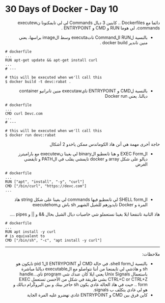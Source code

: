 # 30 Days of Docker - Day 10

<div dir="rtl">
   دائما مع Dockerfiles .. كاينين 3 ديال Commands لي لي تايمكنونا نexecutew commands، لي هوما RUN و CMD و ENTRYPOINT .
</div>

<div dir="rtl"><ul>
    <li>    بالنسية لRUN الCommand تاتexecuta وسط الimage براسها، يعني منين تاندير docker build .</li>
</ul></div>

    # dockerfile
    ...
    RUN apt-get update && apt-get install curl
    ...
    # ---

<!-- -->

    # this will be executed when we'll call this
    $ docker build -t devc:rabat .

<div dir="rtl"><ul>
    <li>     بالنسبة لCMD و ENTRYPOINT تايexecutaw منين تانرانيو container ديالنا. يعني Docker run</li>
</ul></div>

    # dockerfile
    ...
    CMD curl Devc.com
    ...
    # ---

<!-- -->
    # this will be executed when we'll call this
    $ docker run devc:rabat

<div dir="rtl">
    حاجة أخرى مهمة هي أنن هاذ الكوماندس ممكن ياخدو 2 أشكال
    <ul>
        <li>    الEXEC Form و هنا تانعطيو الbinary لي بغينا نexecutew مع باراميترز ديالو على شكل array و docker تايمشي يقلب في الPATH و تايقضي الغرض</li>
    </ul>
</div>

    # dockerfile
    ...
    RUN ["apt", "install", "-y", "curl"]
    CMD ["/bin/curl", "https://devc.com"]
    ...

<div dir="rtl">
    <ul>
        <li>    الSHELL form لي تانعطيو فيها commands لي بغينا على شكل string هاذ المرة و Docker تايدوزهم للشيل الشهير sh باش يexecutehom </li>
    </ul>
    هاذ الثانية تاتنفعنا ايلا بغينا نستعملو شي خاصيات ديال الشيل بحال && و || و pipes ....
</div>

    # dockerfile
    ...
    RUN apt install -y curl
    # is equivalent to
    CMD ["/bin/sh", "-c", "apt install -y curl"]


---
<div dir="rtl">ملاحظات:
    <ul>
        <li>بالنسبة لshell form، في حالة CMD أو ENTRYPOINT الpid 1 تايكون هو sh و هاذشي لي تايمنعنا من أننا نتواصلو مع الexecutable ديالنا مباشرة باستعمال Unix Signals يعني ايلا كان عندك شي program تاي...handle CTRL+C or CTRL+Z بشي طريقة في شكل من الأحسن تستعمل EXEC form .. حيت في هاذ الحالة غادي يكون sh حاجز بينك و بين البروكّرام ديالك و هو لي غادي يتكلف ب signals.</li>
        <li>كاين فرق بين CMD و ENTRYPOINT غادي نهضرو عليه المرة الجاية</li>
    </ul>   
</div>